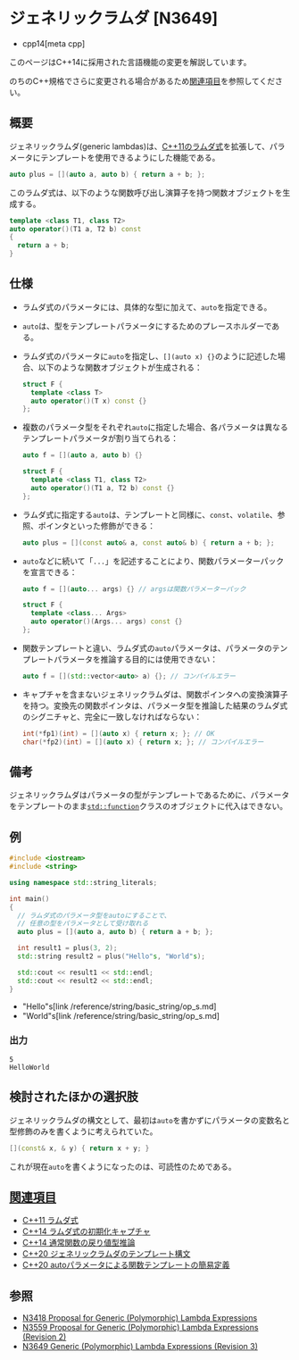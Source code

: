 # ジェネリックラムダ [N3649]
* cpp14[meta cpp]

<!-- start lang caution -->

このページはC++14に採用された言語機能の変更を解説しています。

のちのC++規格でさらに変更される場合があるため[関連項目](#relative-page)を参照してください。

<!-- last lang caution -->

## 概要
ジェネリックラムダ(generic lambdas)は、[C++11のラムダ式](/lang/cpp11/lambda_expressions.md)を拡張して、パラメータにテンプレートを使用できるようにした機能である。

```cpp
auto plus = [](auto a, auto b) { return a + b; };
```

このラムダ式は、以下のような関数呼び出し演算子を持つ関数オブジェクトを生成する。

```cpp
template <class T1, class T2>
auto operator()(T1 a, T2 b) const
{
  return a + b;
}
```


## 仕様
- ラムダ式のパラメータには、具体的な型に加えて、`auto`を指定できる。
- `auto`は、型をテンプレートパラメータにするためのプレースホルダーである。
- ラムダ式のパラメータに`auto`を指定し、`[](auto x) {}`のように記述した場合、以下のような関数オブジェクトが生成される：

    ```cpp
    struct F {
      template <class T>
      auto operator()(T x) const {}
    };
    ```

- 複数のパラメータ型をそれぞれ`auto`に指定した場合、各パラメータは異なるテンプレートパラメータが割り当てられる：

    ```cpp
    auto f = [](auto a, auto b) {}
    ```

    ```cpp
    struct F {
      template <class T1, class T2>
      auto operator()(T1 a, T2 b) const {}
    };
    ```

- ラムダ式に指定する`auto`は、テンプレートと同様に、`const`、`volatile`、参照、ポインタといった修飾ができる：

    ```cpp
    auto plus = [](const auto& a, const auto& b) { return a + b; };
    ```

- `auto`などに続いて「`...`」を記述することにより、関数パラメーターパックを宣言できる：

    ```cpp
    auto f = [](auto... args) {} // argsは関数パラメーターパック
    ```

    ```cpp
    struct F {
      template <class... Args>
      auto operator()(Args... args) const {}
    };
    ```

- 関数テンプレートと違い、ラムダ式の`auto`パラメータは、パラメータのテンプレートパラメータを推論する目的には使用できない：

    ```cpp
    auto f = [](std::vector<auto> a) {}; // コンパイルエラー
    ```

- キャプチャを含まないジェネリックラムダは、関数ポインタへの変換演算子を持つ。変換先の関数ポインタは、パラメータ型を推論した結果のラムダ式のシグニチャと、完全に一致しなければならない：

    ```cpp
    int(*fp1)(int) = [](auto x) { return x; }; // OK
    char(*fp2)(int) = [](auto x) { return x; }; // コンパイルエラー
    ```


## 備考
ジェネリックラムダはパラメータの型がテンプレートであるために、パラメータをテンプレートのまま[`std::function`](/reference/functional/function.md)クラスのオブジェクトに代入はできない。


## 例
```cpp example
#include <iostream>
#include <string>

using namespace std::string_literals;

int main()
{
  // ラムダ式のパラメータ型をautoにすることで、
  // 任意の型をパラメータとして受け取れる
  auto plus = [](auto a, auto b) { return a + b; };

  int result1 = plus(3, 2);
  std::string result2 = plus("Hello"s, "World"s);

  std::cout << result1 << std::endl;
  std::cout << result2 << std::endl;
}
```
* "Hello"s[link /reference/string/basic_string/op_s.md]
* "World"s[link /reference/string/basic_string/op_s.md]

### 出力
```
5
HelloWorld
```

## 検討されたほかの選択肢
ジェネリックラムダの構文として、最初は`auto`を書かずにパラメータの変数名と型修飾のみを書くように考えられていた。

```cpp
[](const& x, & y) { return x + y; }
```

これが現在`auto`を書くようになったのは、可読性のためである。


## <a id="relative-page" href="#relative-page">関連項目</a>
- [C++11 ラムダ式](/lang/cpp11/lambda_expressions.md)
- [C++14 ラムダ式の初期化キャプチャ](initialize_capture.md)
- [C++14 通常関数の戻り値型推論](return_type_deduction_for_normal_functions.md)
- [C++20 ジェネリックラムダのテンプレート構文](/lang/cpp20/familiar_template_syntax_for_generic_lambdas.md)
- [C++20 autoパラメータによる関数テンプレートの簡易定義](/lang/cpp20/function_templates_with_auto_parameters.md)


## 参照
- [N3418 Proposal for Generic (Polymorphic) Lambda Expressions](http://www.open-std.org/jtc1/sc22/wg21/docs/papers/2012/n3418.pdf)
- [N3559 Proposal for Generic (Polymorphic) Lambda Expressions (Revision 2)](http://www.open-std.org/jtc1/sc22/wg21/docs/papers/2013/n3559.pdf)
- [N3649 Generic (Polymorphic) Lambda Expressions (Revision 3)](http://www.open-std.org/jtc1/sc22/wg21/docs/papers/2013/n3649.html)
